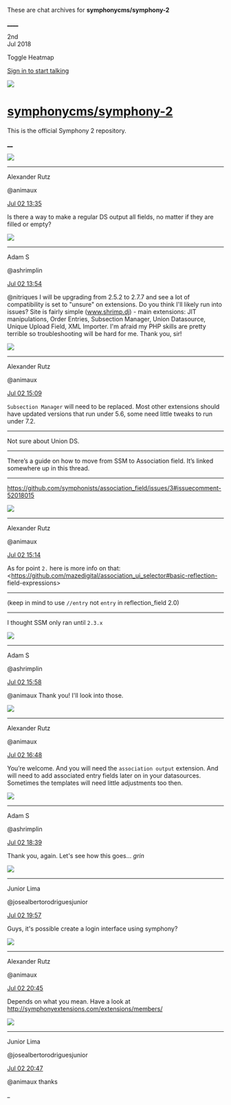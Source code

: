 These are chat archives for **symphonycms/symphony-2**

[__](/symphonycms/symphony-2/archives/2018/07/03)[__](/symphonycms/symphony-2/archives/2018/07/01)

2nd  
Jul 2018

Toggle Heatmap

[Sign in to start talking](/login?action=login&button=archive-login)

![](https://avatars-02.gitter.im/group/iv/3/57542c45c43b8c601977197e?s=48)

#  [symphonycms/symphony-2](/symphonycms/symphony-2)

This is the official Symphony 2 repository.

[ __](/orgs/symphonycms/rooms "More symphonycms rooms")

![](https://avatars2.githubusercontent.com/u/446874?v=4&s=30)

____

Alexander Rutz

@animaux

[Jul 02
13:35](https://gitter.im/symphonycms/symphony-2?at=5b3a2a229b82c6701b9bb6ce)

Is there a way to make a regular DS output all fields, no matter if they are
filled or empty?

![](https://avatars1.githubusercontent.com/u/12042051?v=4&s=30)

____

Adam S

@ashrimplin

[Jul 02
13:54](https://gitter.im/symphonycms/symphony-2?at=5b3a2e89e534eb69a5c13771)

@nitriques I will be upgrading from 2.5.2 to 2.7.7 and see a lot of
compatibility is set to "unsure" on extensions. Do you think I'll likely run
into issues? Site is fairly simple (www.shrimp.dj) - main extensions: JIT
manipulations, Order Entries, Subsection Manager, Union Datasource, Unique
Upload Field, XML Importer. I'm afraid my PHP skills are pretty terrible so
troubleshooting will be hard for me. Thank you, sir!

![](https://avatars2.githubusercontent.com/u/446874?v=4&s=30)

____

Alexander Rutz

@animaux

[Jul 02
15:09](https://gitter.im/symphonycms/symphony-2?at=5b3a4035f16644066112f662)

`Subsection Manager` will need to be replaced. Most other extensions should
have updated versions that run under 5.6, some need little tweaks to run under
7.2.

____

Not sure about Union DS.

____

There’s a guide on how to move from SSM to Association field. It’s linked
somewhere up in this thread.

____

<https://github.com/symphonists/association_field/issues/3#issuecomment-52018015>

![](https://avatars2.githubusercontent.com/u/446874?v=4&s=30)

____

Alexander Rutz

@animaux

[Jul 02
15:14](https://gitter.im/symphonycms/symphony-2?at=5b3a416863042f2df34fa983)

As for point `2.` here is more info on that:
<https://github.com/mazedigital/association_ui_selector#basic-reflection-
field-expressions>

____

(keep in mind to use `//entry` not `entry` in reflection_field 2.0)

____

I thought SSM only ran until `2.3.x`

![](https://avatars1.githubusercontent.com/u/12042051?v=4&s=30)

____

Adam S

@ashrimplin

[Jul 02
15:58](https://gitter.im/symphonycms/symphony-2?at=5b3a4ba3f166440661131cc3)

@animaux Thank you! I'll look into those.

![](https://avatars2.githubusercontent.com/u/446874?v=4&s=30)

____

Alexander Rutz

@animaux

[Jul 02
16:48](https://gitter.im/symphonycms/symphony-2?at=5b3a575c81816669a429e76e)

You’re welcome. And you will need the `association output` extension. And will
need to add associated entry fields later on in your datasources. Sometimes
the templates will need little adjustments too then.

![](https://avatars1.githubusercontent.com/u/12042051?v=4&s=30)

____

Adam S

@ashrimplin

[Jul 02
18:39](https://gitter.im/symphonycms/symphony-2?at=5b3a71583572e970c16fd0b6)

Thank you, again. Let's see how this goes... _grin_

![](https://avatars2.githubusercontent.com/u/8875485?v=4&s=30)

____

Junior Lima

@josealbertorodriguesjunior

[Jul 02
19:57](https://gitter.im/symphonycms/symphony-2?at=5b3a839f3c5abf52b636397f)

Guys, it's possible create a login interface using symphony?

![](https://avatars2.githubusercontent.com/u/446874?v=4&s=30)

____

Alexander Rutz

@animaux

[Jul 02
20:45](https://gitter.im/symphonycms/symphony-2?at=5b3a8edba99e1e52b710585d)

Depends on what you mean. Have a look at
<http://symphonyextensions.com/extensions/members/>

![](https://avatars2.githubusercontent.com/u/8875485?v=4&s=30)

____

Junior Lima

@josealbertorodriguesjunior

[Jul 02
20:47](https://gitter.im/symphonycms/symphony-2?at=5b3a8f79d99c896d64e08266)

@animaux thanks

_

